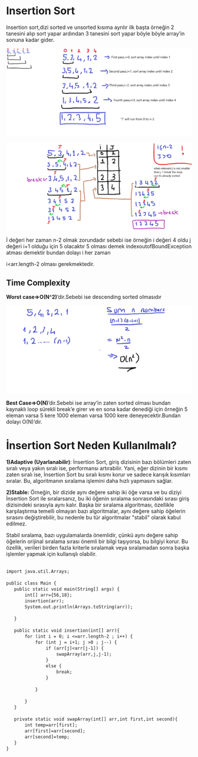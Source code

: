 Insertion Sort
==============
Insertion sort,dizi sorted ve unsorted kısıma ayrılır ilk başta örneğin 2 tanesini alıp sort yapar ardından 3 tanesini sort yapar böyle böyle array’in sonuna kadar gider.

![photo1](https://github.com/alpersener/InsertionSort/blob/master/photo1.png)

![photo2](https://github.com/alpersener/InsertionSort/blob/master/photo2.png)


İ değeri her zaman n-2 olmak zorundadır sebebi ise örneğin i değeri 4 oldu j değeri i+1 olduğu için 5 olacaktır 5 olması demek indexoutofBoundException atması demektir bundan dolayı i her zaman

i<arr.length-2 olması gerekmektedir.

Time Complexity
---------------

**Worst case⇒O(N^2)**’dir.Sebebi ise descending sorted olmasıdır

![photo3](https://github.com/alpersener/InsertionSort/blob/master/photo3.png)


**Best Case⇒O(N)**’dir.Sebebi ise array’in zaten sorted olması bundan kaynaklı loop sürekli break’e girer ve en sona kadar denediği için örneğin 5 eleman varsa 5 kere 1000 eleman varsa 1000 kere deneyecektir.Bundan dolayı O(N)’dir.

İnsertion Sort Neden Kullanılmalı?
==================================

**1)Adaptive (Uyarlanabilir)**: İnsertion Sort, giriş dizisinin bazı bölümleri zaten sıralı veya yakın sıralı ise, performansı artırabilir. Yani, eğer dizinin bir kısmı zaten sıralı ise, İnsertion Sort bu sıralı kısmı korur ve sadece karışık kısımları sıralar. Bu, algoritmanın sıralama işlemini daha hızlı yapmasını sağlar.

**2)Stable:** Örneğin, bir dizide aynı değere sahip iki öğe varsa ve bu diziyi İnsertion Sort ile sıralarsanız, bu iki öğenin sıralama sonrasındaki sırası giriş dizisindeki sırasıyla aynı kalır. Başka bir sıralama algoritması, özellikle karşılaştırma temelli olmayan bazı algoritmalar, aynı değere sahip öğelerin sırasını değiştirebilir, bu nedenle bu tür algoritmalar "stabil" olarak kabul edilmez.

Stabil sıralama, bazı uygulamalarda önemlidir, çünkü aynı değere sahip öğelerin orijinal sıralama sırası önemli bir bilgi taşıyorsa, bu bilgiyi korur. Bu özellik, verileri birden fazla kriterle sıralamak veya sıralamadan sonra başka işlemler yapmak için kullanışlı olabilir.

 ```

import java.util.Arrays;

public class Main {
    public static void main(String[] args) {
        int[] arr={56,18};
        insertion(arr);
        System.out.println(Arrays.toString(arr));

    }

    public static void insertion(int[] arr){
        for (int i = 0; i <=arr.length-2 ; i++) {
            for (int j = i+1; j >0 ; j--) {
                if (arr[j]<arr[j-1]) {
                    swapArray(arr,j,j-1);
                }
                else {
                    break;
                }

            }
            
        }
    }

    private static void swapArray(int[] arr,int first,int second){
        int temp=arr[first];
        arr[first]=arr[second];
        arr[second]=temp;
    }
}
 ```

